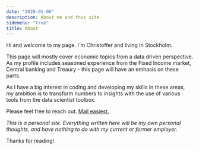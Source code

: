 ```yaml
---
date: "2020-01-06"
description: About me and this site
sidemenu: "true"
title: About
---
```


Hi and welcome to my page. I´m Christoffer and living in Stockholm.

This page will mostly cover economic topics from a data driven perspective. As my profile includes seasoned experience from the Fixed Income market, Central banking and Treaury - this page will have an emhasis on these parts.

As I have a big interest in coding and developing my skills in these areas, my ambition is to transform numbers to insights with the use of various tools from the data scientist toolbox. 

Please feel free to reach out. [Mail easiest.](mailto:christoffer.nordenlow@outlook.com?) 

*This is a personal site. Everything written here will be my own personal thoughts, and have nothing to do with my current or former employer.*

Thanks for reading!

